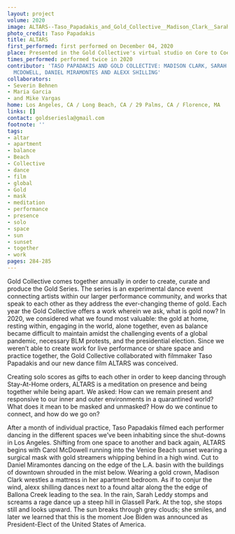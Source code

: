 ```yaml
---
layout: project
volume: 2020
image: ALTARS--Taso_Papadakis_and_Gold_Collective__Madison_Clark__Sarah_Leddy__Carol_McDowell__Daniel_Miramontes_and_alexx_shilling.jpg
photo_credit: Taso Papadakis
title: ALTARS
first_performed: first performed on December 04, 2020
place: Presented in the Gold Collective's virtual studio on Core to Coeur
times_performed: performed twice in 2020
contributor: 'TASO PAPADAKIS AND GOLD COLLECTIVE: MADISON CLARK, SARAH LEDDY, CAROL
  MCDOWELL, DANIEL MIRAMONTES AND ALEXX SHILLING'
collaborators:
- Severin Behnen
- Maria Garcia
- and Mike Vargas
home: Los Angeles, CA / Long Beach, CA / 29 Palms, CA / Florence, MA
links: []
contact: goldseriesla@gmail.com
footnote: ''
tags:
- altar
- apartment
- balance
- Beach
- Collective
- dance
- film
- global
- Gold
- mask
- meditation
- performance
- presence
- solo
- space
- sun
- sunset
- together
- work
pages: 284-285
---
```




Gold Collective comes together annually in order to create, curate and produce the Gold Series. The series is an experimental dance event connecting artists within our larger performance community, and works that speak to each other as they address the ever-changing theme of gold. Each year the Gold Collective offers a work wherein we ask, what is gold now? In 2020, we considered what we found most valuable: the gold at home, resting within, engaging in the world, alone together, even as balance became difficult to maintain amidst the challenging events of a global pandemic, necessary BLM protests, and the presidential election. Since we weren’t able to create work for live performance or share space and practice together, the Gold Collective collaborated with filmmaker Taso Papadakis and our new dance film ALTARS was conceived.

Creating solo scores as gifts to each other in order to keep dancing through Stay-At-Home orders, ALTARS is a meditation on presence and being together while being apart. We asked:  How can we remain present and responsive to our inner and outer environments in a quarantined world? What does it mean to be masked and unmasked? How do we continue to connect, and how do we go on?

After a month of individual practice, Taso Papadakis filmed each performer dancing in the different spaces we’ve been inhabiting since the shut-downs in Los Angeles. Shifting from one space to another and back again, ALTARS begins with Carol McDowell running into the Venice Beach sunset wearing a surgical mask with gold streamers whipping behind in a high wind. Cut to Daniel Miramontes dancing on the edge of the L.A. basin with the buildings of downtown shrouded in the mist below. Wearing a gold crown, Madison Clark wrestles a mattress in her apartment bedroom. As if to conjur the wind, alexx shilling dances next to a found altar along the the edge of Ballona Creek leading to the sea. In the rain, Sarah Leddy stomps and screams a rage dance up a steep hill in Glassell Park. At the top, she stops still and looks upward. The sun breaks through grey clouds; she smiles, and later we learned that this is the moment Joe Biden was announced as President-Elect of the United States of America.
